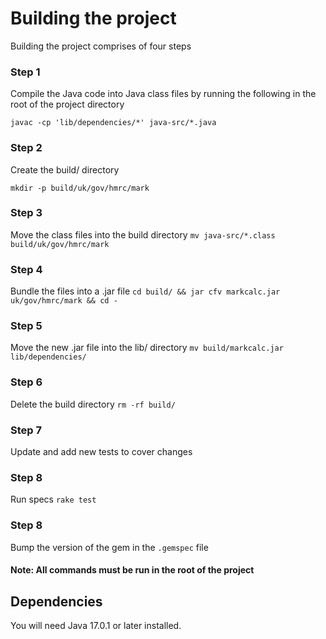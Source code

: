 # Building the project

Building the project comprises of four steps

### Step 1

Compile the Java code into Java class files by running the following in the root of the project directory

`javac -cp 'lib/dependencies/*' java-src/*.java`

### Step 2

Create the build/ directory

`mkdir -p build/uk/gov/hmrc/mark`

### Step 3

Move the class files into the build directory
`mv java-src/*.class build/uk/gov/hmrc/mark`

### Step 4

Bundle the files into a .jar file
`cd build/ && jar cfv markcalc.jar uk/gov/hmrc/mark && cd -`

### Step 5

Move the new .jar file into the lib/ directory
`mv build/markcalc.jar lib/dependencies/`

### Step 6

Delete the build directory
`rm -rf build/`

### Step 7

Update and add new tests to cover changes

### Step 8

Run specs `rake test`

### Step 8

Bump the version of the gem in the `.gemspec` file

#### Note: All commands must be run in the root of the project

## Dependencies

You will need Java 17.0.1 or later installed.
